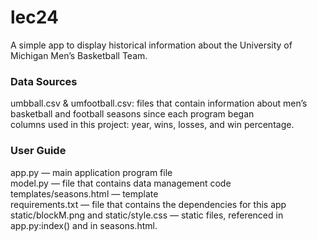 # lec24
A simple app to display historical information about the University of Michigan Men’s Basketball Team.

### Data Sources
umbball.csv & umfootball.csv: files that contain information about men’s basketball and football seasons since each program began
<br> columns used in this project: year, wins, losses, and win percentage.

### User Guide
app.py — main application program file
<br> model.py — file that contains data management code
<br> templates/seasons.html — template
<br> requirements.txt — file that contains the dependencies for this app
static/blockM.png and static/style.css — static files, referenced in app.py:index() and in seasons.html.
